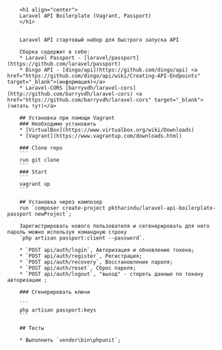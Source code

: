         <h1 align="center">
        Laravel API Boilerplate (Vagrant, Passport) 
        </h1>
        
        
        Laravel API стартовый набор для быстрого запуска API
        
        Сборка содержит в себе:
        * Laravel Passport - [laravel/passport](https://github.com/laravel/passport)
        * Dingo API - [dingo/api](https://github.com/dingo/api) <a href="https://github.com/dingo/api/wiki/Creating-API-Endpoints" target="_blank">(информация)</a>
        * Laravel-CORS [barryvdh/laravel-cors](http://github.com/barryvdh/laravel-cors) <a href="https://github.com/barryvdh/laravel-cors" target="_blank">(читать тут)</a>
        
        ## Установка при помощи Vagrant
        ### Необходимо установить
        * [VirtualBox](https://www.virtualbox.org/wiki/Downloads)
        * [Vagrant](https://www.vagrantup.com/downloads.html)
        
        ### Clone repo
        ```
        run git clone 
        ```
        ### Start
        ```
        vagrant up
        ```
        
        ## Установка через композер
        run `composer create-project pktharindu/laravel-api-boilerplate-passport newProject`;
        
        Зарегистрировать нового пользователя и сегенерировать для него пароль можно используя командную строку
        `php artisan passport:client --password`.
        
        * `POST api/auth/login`, Авторизация и обновление токена;
        * `POST api/auth/register`, Регистрация;
        * `POST api/auth/recovery`, Восстановление пароля;
        * `POST api/auth/reset`, Сброс пароля;
        * `POST api/auth/logout`, "выход" - стереть данные по токену авторизации ;
        
        ### Сгенерировать ключи
        
        ```
        php artisan passport:keys
        ```
        
        ## Тесты
        
        * Выполнить `vendor\bin\phpunit`;
        
